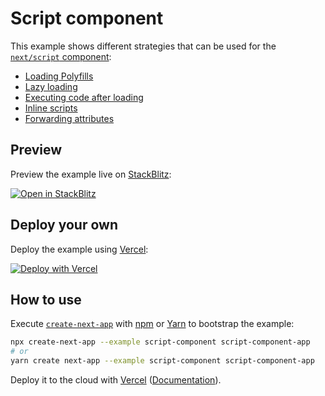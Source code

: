 # Script component

This example shows different strategies that can be used for the [`next/script` component](https://nextjs.org/docs/basic-features/script):

* [Loading Polyfills](./pages/polyfill.js)
* [Lazy loading](./pages/lazy.js)
* [Executing code after loading](./pages/onload.js)
* [Inline scripts](./pages/inline.js)
* [Forwarding attributes](./pages/attributes.js)

## Preview

Preview the example live on [StackBlitz](http://stackblitz.com/):

[![Open in StackBlitz](https://developer.stackblitz.com/img/open_in_stackblitz.svg)](https://stackblitz.com/github/vercel/next.js/tree/canary/examples/script-component)

## Deploy your own

Deploy the example using [Vercel](https://vercel.com?utm_source=github&utm_medium=readme&utm_campaign=next-example):

[![Deploy with Vercel](https://vercel.com/button)](https://vercel.com/new/git/external?repository-url=https://github.com/vercel/next.js/tree/canary/examples/script-component&project-name=script-component&repository-name=script-component)

## How to use

Execute [`create-next-app`](https://github.com/vercel/next.js/tree/canary/packages/create-next-app) with [npm](https://docs.npmjs.com/cli/init) or [Yarn](https://yarnpkg.com/lang/en/docs/cli/create/) to bootstrap the example:

```bash
npx create-next-app --example script-component script-component-app
# or
yarn create next-app --example script-component script-component-app
```

Deploy it to the cloud with [Vercel](https://vercel.com/new?utm_source=github&utm_medium=readme&utm_campaign=next-example) ([Documentation](https://nextjs.org/docs/deployment)).
